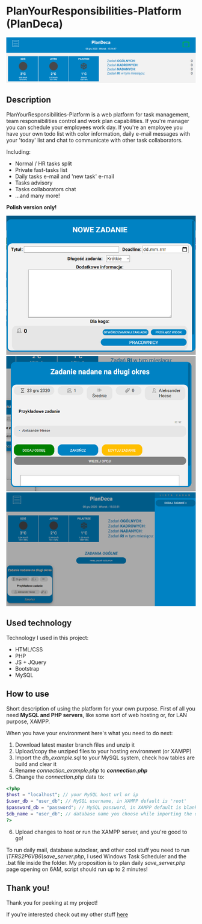 # PlanYourResponsibilities-Platform (PlanDeca)
![It's a front pic!](https://github.com/alehee/PlanYourResponsibilities-Platform/blob/master/github_resources/front_github.png?raw=true)

## Description
PlanYourResponsibilities-Platform is a web platform for task management, team responsibilities control and work plan capabilities. If you're manager you can schedule your employees work day. If you're an employee you have your own todo list with color information, daily e-mail messages with your 'today' list and chat to communicate with other task collaborators.

Including:
* Normal / HR tasks split
* Private fast-tasks list
* Daily tasks e-mail and 'new task' e-mail
* Tasks advisory
* Tasks collaborators chat
* ...and many more!

**Polish version only!**

![It's a pic!](https://github.com/alehee/PlanYourResponsibilities-Platform/blob/master/github_resources/addtask.png "Add task")
![It's a pic!](https://github.com/alehee/PlanYourResponsibilities-Platform/blob/master/github_resources/task.png "Task")
![It's a pic!](https://github.com/alehee/PlanYourResponsibilities-Platform/blob/master/github_resources/list.png "Task list")

## Used technology
Technology I used in this project:
* HTML/CSS
* PHP
* JS + JQuery
* Bootstrap
* MySQL

## How to use
Short description of using the platform for your own purpose. First of all you need **MySQL and PHP servers**, like some sort of web hosting or, for LAN purpose, XAMPP.

When you have your environment here's what you need to do next:

  1. Download latest master branch files and unzip it
  2. Upload/copy the unziped files to your hosting environment (or XAMPP)
  3. Import the *db_example.sql* to your MySQL system, check how tables are build and clear it
  4. Rename *connection_example.php* to ***connection.php***
  5. Change the *connection.php* data to:
  ```php
  <?php
  $host = "localhost"; // your MySQL host url or ip
  $user_db = "user_db"; // MySQL username, in XAMPP default is 'root'
  $password_db = "password"; // MySQL password, in XAMPP default is blank
  $db_name = "user_db"; // database name you choose while importing the db_example.php
  ?>
  ```
  6. Upload changes to host or run the XAMPP server, and you're good to go!
  
To run daily mail, database autoclear, and other cool stuff you need to run *\TFRS2P6VB6\save_server.php*, I used Windows Task Scheduler and the .bat file inside the folder. My proposition is to plan daily *save_server.php* page opening on 6AM, script should run up to 2 minutes!
  
## Thank you!
Thank you for peeking at my project!

If you're interested check out my other stuff [here](https://github.com/alehee)
